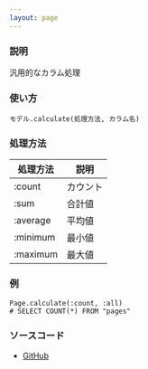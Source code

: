 ```yaml
---
layout: page
---
```


### 説明

汎用的なカラム処理

### 使い方

    モデル.calculate(処理方法, カラム名)

### 処理方法

| 処理方法 | 説明     |
| -------- | -------- |
| :count   | カウント |
| :sum     | 合計値   |
| :average | 平均値   |
| :minimum | 最小値   |
| :maximum | 最大値   |

### 例

    Page.calculate(:count, :all)
    # SELECT COUNT(*) FROM "pages"

### ソースコード

- [GitHub](https://github.com/rails/rails/blob/984c3ef2775781d47efa9f541ce570daa2434a80/activerecord/lib/active_record/relation/calculations.rb#L138)
